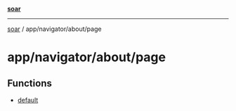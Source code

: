 [**soar**](../../../../README.md)

***

[soar](../../../../modules.md) / app/navigator/about/page

# app/navigator/about/page

## Functions

- [default](functions/default.md)
